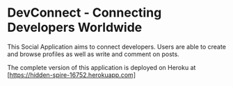 # DevConnect - Connecting Developers Worldwide

This Social Application aims to connect developers. Users are able to create and browse profiles as well as write and comment on posts.

The complete version of this application is deployed on Heroku at [https://hidden-spire-16752.herokuapp.com]
